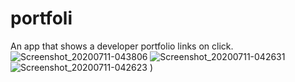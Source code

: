 # portfoli
An app that shows a developer portfolio links on click.
![Screenshot_20200711-043806](https://user-images.githubusercontent.com/61970374/87215870-9099c880-c332-11ea-92a0-680606f46817.png)
![Screenshot_20200711-042631](https://user-images.githubusercontent.com/61970374/87215871-91325f00-c332-11ea-91d7-e81fbd8ab47d.png)
![Screenshot_20200711-042623](https://user-images.githubusercontent.com/61970374/87215873-91325f00-c332-11ea-9ebd-c0962a452131.png)
)
